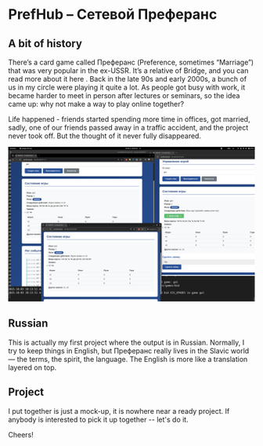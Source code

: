 # PrefHub – Сетевой Преферанс
## A bit of history

There’s a card game called Преферанс (Preference, sometimes “Marriage”) that was very popular in the ex-USSR. It’s a relative of Bridge, and you can read more about it here
. Back in the late 90s and early 2000s, a bunch of us in my circle were playing it quite a lot. As people got busy with work, it became harder to meet in person after lectures or seminars, so the idea came up: why not make a way to play online together?

Life happened - friends started spending more time in offices, got married, sadly, one of our friends passed away in a traffic accident, and the project never took off. But the thought of it never fully disappeared.

![prefhub-mock.png](prefhub-mock.png)

## Russian
This is actually my first project where the output is in Russian. Normally, I try to keep things in English, but Преферанс really lives in the Slavic world — the terms, the spirit, the language. The English is more like a translation layered on top.

## Project
I put together is just a mock-up, it is nowhere near a ready project. If anybody is interested to pick it up together -- let's do it. 

Cheers!
